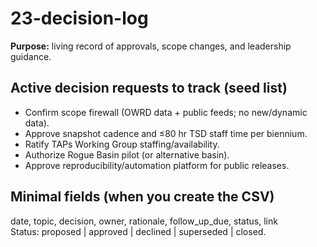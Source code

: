 ﻿# 23-decision-log

**Purpose:** living record of approvals, scope changes, and leadership guidance.

## Active decision requests to track (seed list)
- Confirm scope firewall (OWRD data + public feeds; no new/dynamic data).
- Approve snapshot cadence and ≤80 hr TSD staff time per biennium.
- Ratify TAPs Working Group staffing/availability.
- Authorize Rogue Basin pilot (or alternative basin).
- Approve reproducibility/automation platform for public releases.

## Minimal fields (when you create the CSV)
date, topic, decision, owner, rationale, follow_up_due, status, link  
Status: proposed | approved | declined | superseded | closed.
